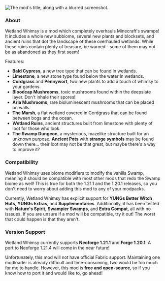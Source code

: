 ![The mod's title, along with a blurred screenshot.](https://cdn.modrinth.com/data/PsS0ZPEe/images/573f000d0cbdbc7bb0881c694d398dde613bc235.webp)

### About

Wetland Whimsy is a mod which completely overhauls Minecraft's swamps! It includes a whole new subbiome, several new plants and blocksets, and ancient ruins that dot the landscape of these overhauled wetlands. While these ruins contain plenty of treasure, be warned - some of them may not be as abandoned as they first seem!

Features:

*   **Bald Cypress**, a new tree type that can be found in wetlands.
*   **Limestone**, a new stone type found below the water in wetlands.
*   **Cordgrass** and **Pennywort**, two new plants to add a touch of whimsy to your gardens.
*   **Bloodcap Mushrooms**, toxic mushrooms found within the deepslate layer. Don't inhale their spores!
*   **Aria Mushrooms**, rare bioluminescent mushrooms that can be placed on walls.
*   **The Marsh**, a flat wetland covered in Cordgrass that can be found between bogs and the ocean.
*   **Wetland Ruins**, ancient structures built from limestone with plenty of loot for those who look.
*   **The Swamp Dungeon**, a mysterious, mazelike structure built for an unknown purpose. **Ancient Pots** with **strange symbols** may be found down there... their loot may not be that great, but maybe there's a way to improve it?

### Compatibility

Wetland Whimsy uses biome modifiers to modify the vanilla Swamp, meaning it should be compatible with most other mods that redo the Swamp biome as well! This is true for both the 1.21.1 and the 1.20.1 releases, so you don't need to worry about adding this mod to any of your modpacks. 

Currently, Wetland Whimsy has explicit support for **YUNGs Better Witch Huts**, **YUNGs Extras**, and **Supplementaries**. Additionally, it has been tested with **Nature's Spirit**, **Swampier Swamps**, and **Extra Compat**, all with no isssues. If you are unsure if a mod will be compatible, try it out! The worst that could happen is that they aren't.

### Version Support

Wetland Whimsy currently supports **Neoforge 1.21.1** and **Forge 1.20.1**. A port to Neoforge 1.21.4 will come in the near future!

Unfortunately, this mod will not have official Fabric support. Maintaining one modloader is already difficult and time-consuming, two would be too much for me to handle. However, this mod is **free and open-source**, so if you know how to port it and would like to, go ahead!